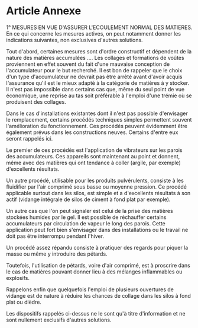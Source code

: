 # Article Annexe

1° MESURES EN VUE D'ASSURER L'ECOULEMENT NORMAL DES MATIERES.    En ce qui concerne les mesures actives, on peut notamment donner les indications suivantes, non exclusives d'autres solutions.

Tout d'abord, certaines mesures sont d'ordre constructif et dépendent de la nature des matières accumulées .... Les collages et formations de voûtes proviennent en effet souvent du fait d'une mauvaise conception de l'accumulateur pour le but recherché. Il est bon de rappeler que le choix d'un type d'accumulateur ne devrait pas être arrêté avant d'avoir acquis l'assurance qu'il est le mieux adapté à la catégorie de matières à y stocker. Il n'est pas impossible dans certains cas que, même du seul point de vue économique, une reprise au tas soit préférable à l'emploi d'une trémie où se produisent des collages.

Dans le cas d'installations existantes dont il n'est pas possible d'envisager le remplacement, certains procédés techniques simples permettent souvent l'amélioration du fonctionnement. Ces procédés peuvent évidemment être également prévus dans les constructions neuves. Certains d'entre eux seront rappelés ici.

Le premier de ces procédés est l'application de vibrateurs sur les parois des accumulateurs. Ces appareils sont maintenant au point et donnent, même avec des matières qui ont tendance à coller (argile, par exemple) d'excellents résultats.

Un autre procédé, utilisable pour les produits pulvérulents, consiste à les fluidifier par l'air comprimé sous basse ou moyenne pression. Ce procédé applicable surtout dans les silos, est simple et a d'excellents résultats à son actif (vidange intégrale de silos de ciment à fond plat par exemple).

Un autre cas que l'on peut signaler est celui de la prise des matières stockées humides par le gel. Il est possible de réchauffer certains accumulateurs par circulation de vapeur le long des parois. Cette application peut fort bien s'envisager dans des installations ou le travail ne doit pas être interrompu pendant l'hiver.

Un procédé assez répandu consiste à pratiquer des regards pour piquer la masse ou même y introduire des pétards.

Toutefois, l'utilisation de pétards, voire d'air comprimé, est à proscrire dans le cas de matières pouvant donner lieu à des mélanges inflammables ou explosifs.

Rappelons enfin que quelquefois l'emploi de plusieurs ouvertures de vidange est de nature à réduire les chances de collage dans les silos à fond plat ou dièdre.

Les dispositifs rappelés ci-dessus ne le sont qu'à titre d'information et ne sont nullement exclusifs d'autres solutions.
